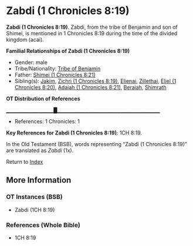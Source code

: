 # Zabdi (1 Chronicles 8:19)
**Zabdi (1 Chronicles 8:19)**. 
Zabdi, from the tribe of Benjamin and son of Shimei, is mentioned in 1 Chronicles 8:19 during the time of the divided kingdom (acai). 




**Familial Relationships of Zabdi (1 Chronicles 8:19)**


* Gender: male
* Tribe/Nationality: [Tribe of Benjamin](../../../groups/md/acai/Benjamin.md)
* Father: [Shimei (1 Chronicles 8:21)](Shimei.11.md)
* Sibling(s): [Jakim](Jakim.md), [Zichri (1 Chronicles 8:19)](Zichri.2.md), [Elienai](Elienai.md), [Zillethai](Zillethai.md), [Eliel (1 Chronicles 8:20)](Eliel.2.md), [Adaiah (1 Chronicles 8:21)](Adaiah.2.md), [Beraiah](Beraiah.md), [Shimrath](Shimrath.md)


**OT Distribution of References**

▁▁▁▁▁▁▁▁▁▁▁▁█▁▁▁▁▁▁▁▁▁▁▁▁▁▁▁▁▁▁▁▁▁▁▁▁▁▁
* References: 1 Chronicles: 1



**Key References for Zabdi (1 Chronicles 8:19)**: 
1CH 8:19. 


In the Old Testament (BSB), words representing “Zabdi (1 Chronicles 8:19)” are translated as 
*Zabdi* (1x). 




Return to [Index](00-Index.md)

## More Information

### OT Instances (BSB)

* Zabdi (1CH 8:19)



### References (Whole Bible)

* 1CH 8:19



